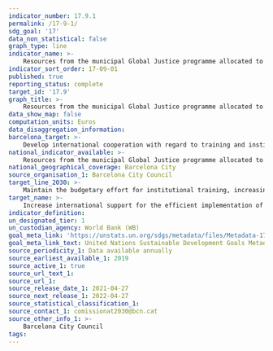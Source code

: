 ```yaml
---
indicator_number: 17.9.1
permalink: /17-9-1/
sdg_goal: '17'
data_non_statistical: false
graph_type: line
indicator_name: >-
    Resources from the municipal Global Justice programme allocated to the institutional training of local authorities and civil society for the implementation of the SDGs
indicator_sort_order: 17-09-01
published: true
reporting_status: complete
target_id: '17.9'
graph_title: >-
    Resources from the municipal Global Justice programme allocated to the institutional training of local authorities and civil society for the implementation of the SDGs
data_show_map: false
computation_units: Euros
data_disaggregation_information: 
barcelona_target: >-
    Develop international cooperation with regard to training and institutional improvement for the introduction of the SDGs 
national_indicator_available: >-
    Resources from the municipal Global Justice programme allocated to the institutional training of local authorities and civil society for the implementation of the SDGs
national_geographical_coverage: Barcelona City
source_organisation_1: Barcelona City Council
target_line_2030: >-
    Maintain the budgetary effort for institutional training, increasing the coordination of projects with local authorities in order to generate instruments that create synergies for achieving the SDGs
target_name: >-
    Increase international support for the efficient implementation of training programmes, with specific objectives, for developing countries, in order to provide support for their national plans geared towards applying all the Sustainable Development Goals, by means of North-South, South-South and triangular cooperation, among others
indicator_definition:
un_designated_tier: 1
un_custodian_agency: World Bank (WB)
goal_meta_link: 'https://unstats.un.org/sdgs/metadata/files/Metadata-17-09-01.pdf'
goal_meta_link_text: United Nations Sustainable Development Goals Metadata (pdf 894kB)
source_periodicity_1: Data available annually
source_earliest_available_1: 2019
source_active_1: true
source_url_text_1:
source_url_1:
source_release_date_1: 2021-04-27
source_next_release_1: 2022-04-27
source_statistical_classification_1: 
source_contact_1: comissionat2030@bcn.cat
source_other_info_1: >-
    Barcelona City Council
tags:
---
```

